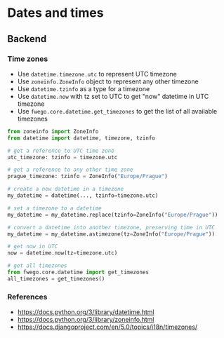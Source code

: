 # Dates and times

## Backend

### Time zones

- Use `datetime.timezone.utc` to represent UTC timezone
- Use `zoneinfo.ZoneInfo` object to represent any other timezone
- Use `datetime.tzinfo` as a type for a timezone
- Use `datetime.now` with tz set to UTC to get "now" datetime in UTC timezone
- Use `fwego.core.datetime.get_timezones` to get the list of all available timezones

```python
from zoneinfo import ZoneInfo
from datetime import datetime, timezone, tzinfo

# get a reference to UTC time zone
utc_timezone: tzinfo = timezone.utc

# get a reference to any other time zone
prague_timezone: tzinfo = ZoneInfo("Europe/Prague")

# create a new datetime in a timezone
my_datetime = datetime(..., tzinfo=timezone.utc)

# set a timezone to a datetime
my_datetime = my_datetime.replace(tzinfo=ZoneInfo("Europe/Prague"))

# convert a datetime into another timezone, preserving time in UTC
my_datetime = my_datetime.astimezone(tz=ZoneInfo("Europe/Prague"))

# get now in UTC
now = datetime.now(tz=timezone.utc)

# get all timezones
from fwego.core.datetime import get_timezones
all_timezones = get_timezones()
```

### References

- https://docs.python.org/3/library/datetime.html
- https://docs.python.org/3/library/zoneinfo.html
- https://docs.djangoproject.com/en/5.0/topics/i18n/timezones/
